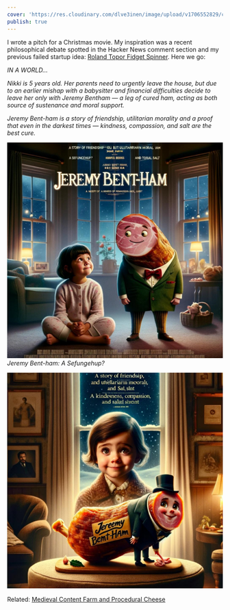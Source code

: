 ```yaml
---
cover: 'https://res.cloudinary.com/dlve3inen/image/upload/v1706552829/card-human-bentham_vdgcji.png'
publish: true
---
```

I wrote a pitch for a Christmas movie. My inspiration was a recent philosophical debate spotted in the Hacker News comment section and my previous failed startup idea: [Roland Topor Fidget Spinner](<../Roland Topor Fidget Spinner>). Here we go:

*IN A WORLD...*

*Nikki is 5 years old. Her parents need to urgently leave the house, but due to an earlier mishap with a babysitter and financial difficulties decide to leave her only with Jeremy Bentham — a leg of cured ham, acting as both source of sustenance and moral support.*

*Jeremy Bent-ham is a story of friendship, utilitarian morality and a proof that even in the darkest times — kindness, compassion, and salt are the best cure.*

![782](jeremy-bent-ham.png)
*Jeremy Bent-ham: A Sefungehup?*

![841](jeremy-bent-ham-2.png)

Related: [Medieval Content Farm and Procedural Cheese](<../Medieval Content Farm and Procedural Cheese>)
